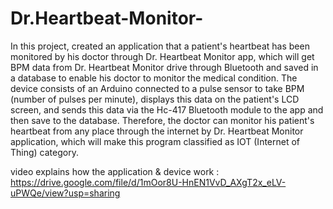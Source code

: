 # Dr.Heartbeat-Monitor-
In this project, created an application that a patient's heartbeat has been monitored by his doctor through Dr. Heartbeat Monitor app, which will get BPM data from Dr. Heartbeat Monitor drive through Bluetooth and saved in a database to enable his doctor to monitor the medical condition. The device consists of an Arduino connected to a pulse sensor to take BPM (number of pulses per minute), displays this data on the patient's LCD screen, and sends this data via the Hc-417 Bluetooth module to the app and then save to the database. Therefore, the doctor can monitor his patient's heartbeat from any place through the internet by Dr. Heartbeat Monitor application, which will make this program classified as IOT (Internet of Thing) category.


video explains how the application & device work : https://drive.google.com/file/d/1mOor8U-HnEN1VvD_AXgT2x_eLV-uPWQe/view?usp=sharing
